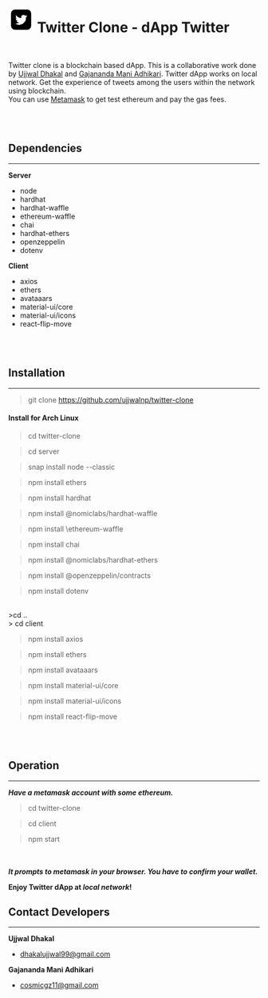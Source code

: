
# <bold>![logo](./minilogo.png) Twitter Clone - dApp Twitter </bold>
<br>

Twitter clone is a blockchain based dApp. This is a collaborative work done by <a href="https://github.com/ujjwalnp">Ujjwal Dhakal</a> and <a href="https://github.com/cosmicgz">Gajananda Mani Adhikari</a>.
Twitter dApp works on local network. Get the experience of tweets among the users within the network using blockchain.
<br>
    You can use <a href="https://metamask.io/">Metamask</a> to get test ethereum and pay the gas fees.
<br>

<br>
<br>
<h2>Dependencies</h2>
<hr>

**Server**

-   node
-   hardhat
-   hardhat-waffle
-   ethereum-waffle
-   chai
-   hardhat-ethers
-   openzeppelin
-   dotenv


**Client**

-   axios
-   ethers
-   avataaars
-   material-ui/core
-   material-ui/icons
-   react-flip-move

<br>
<br>
<h2>Installation</h2>
<hr>

> git clone https://github.com/ujjwalnp/twitter-clone

<h4>Install for Arch Linux</h4>


> cd twitter-clone

> cd server

>   snap install node --classic

> npm install ethers 

> npm install hardhat 

> npm install @nomiclabs/hardhat-waffle 

> npm install \ethereum-waffle 

> npm install chai 

> npm install @nomiclabs/hardhat-ethers

> npm install \@openzeppelin/contracts 

> npm install dotenv

<br>
>cd ..
<br>
> cd client

> npm install axios 

> npm install ethers 

> npm install avataaars 

> npm install material-ui/core 

> npm install material-ui/icons 

> npm install react-flip-move


<br>
<br>
<h2>Operation</h2>
<hr>

***Have a metamask account with some ethereum.***

> cd twitter-clone <br>

> cd client <br>

> npm start <br>


<br><br>
***It prompts to metamask in your browser. You have to confirm your wallet.***

**Enjoy Twitter dApp at _local network_!**

<h2>Contact Developers</h2>
<hr>

**Ujjwal Dhakal**

-   dhakalujjwal99@gmail.com


**Gajananda Mani Adhikari**

-   cosmicgz11@gmail.com
